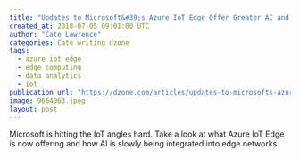 ```yaml
---
title: "Updates to Microsoft&#39;s Azure IoT Edge Offer Greater AI and Edge Solutions"
created_at: 2018-07-05 09:01:00 UTC
author: "Cate Lawrence"
categories: Cate writing dzone
tags: 
  - azure iot edge
  - edge computing
  - data analytics
  - iot
publication_url: "https://dzone.com/articles/updates-to-microsofts-azure-iot-edge-offer-greater"
image: 9664063.jpeg
layout: post
---
```

Microsoft is hitting the IoT angles hard. Take a look at what Azure IoT Edge is now offering and how AI is slowly being integrated into edge networks.

